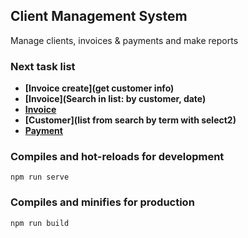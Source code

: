 ## Client Management System

Manage clients, invoices & payments and make reports

### Next task list

- **[Invoice create](get customer info)**
- **[Invoice](Search in list: by customer, date)**
- **[Invoice](Summary)**
- **[Customer](list from search by term with select2)**
- **[Payment](CRUD)**



### Compiles and hot-reloads for development
```
npm run serve
```

### Compiles and minifies for production
```
npm run build
```